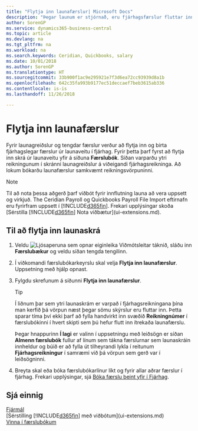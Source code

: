```yaml
---
title: "Flytja inn launafærslur| Microsoft Docs"
description: "Þegar launum er stjórnað, eru fjárhagsfærslur fluttar inn og bókaðar frá launaveitu til fjárhags, með því að nota launaviðbætur eins og Ceridian eða Quickbooks."
author: SorenGP
ms.service: dynamics365-business-central
ms.topic: article
ms.devlang: na
ms.tgt_pltfrm: na
ms.workload: na
ms.search.keywords: Ceridian, Quickbooks, salary
ms.date: 10/01/2018
ms.author: SorenGP
ms.translationtype: HT
ms.sourcegitcommit: 33b900f1ac9e295921e7f3d6ea72cc93939d8a1b
ms.openlocfilehash: 642c35fa993b9177ec51deccaef7beb3615ab336
ms.contentlocale: is-is
ms.lasthandoff: 11/26/2018

---
```

# <a name="import-payroll-transactions"></a>Flytja inn launafærslur
Fyrir launagreiðslur og tengdar færslur verður að flytja inn og birta fjárhagslegar færslur úr launaveitu í fjárhag. Fyrir þetta þarf fyrst að flytja inn skrá úr launaveitu yfir á síðuna **Færslubók**. Síðan varparðu ytri reikningunum í skránni launagreiðslur á viðeigandi fjárhagsreikninga. Að lokum bókarðu launafærslur samkvæmt reikningsvörpuninni.

> [!NOTE]  
>   Til að nota þessa aðgerð þarf viðbót fyrir innflutning launa að vera uppsett og virkjuð. The Ceridian Payroll og Quickbooks Payroll File Import eftirnafn eru fyrirfram uppsett í [!INCLUDE[d365fin](includes/d365fin_md.md)]. Frekari upplýsingar skoða [Sérstilla [!INCLUDE[d365fin](includes/d365fin_md.md)] Nota viðbætur](ui-extensions.md).

## <a name="to-import-a-payroll-file"></a>Til að flytja inn launaskrá
1. Veldu ![Ljósaperuna sem opnar eiginleika Viðmótsleitar](media/ui-search/search_small.png "Segðu mér hvað þú vilt gera") táknið, sláðu inn **Færslubækur** og veldu síðan tengda tengilinn.
2. Í viðkomandi færslubókarkeyrslu skal velja **Flytja inn launafærslur**. Uppsetning með hjálp opnast.
3. Fylgdu skrefunum á síðunni **Flytja inn launafærslur**.

    > [!TIP]  
    >   Í liðnum þar sem ytri launaskrám er varpað í fjárhagsreikningana þína man kerfið þá vörpun næst þegar sömu skýrslur eru fluttar inn. Þetta sparar tíma því ekki þarf að fylla handvirkt inn svæðið **Reikningnúmer** í færslubókinni í hvert skipti sem þú hefur flutt inn ítrekaða launafærslu.   

    Þegar hnappurinn **Í lagi** er valinn í uppsetningu með leiðsögn er síðan **Almenn færslubók** fullur af línum sem tákna færslurnar sem launaskráin innheldur og búið er að fylla út tilheyrandi lykla í reitunum **Fjárhagsreikningur** í samræmi við þá vörpun sem gerð var í leiðsögninni.
4. Breyta skal eða bóka færslubókarlínur líkt og fyrir allar aðrar færslur í fjárhag. Frekari upplýsingar, sjá [Bóka færslu beint yfir í Fjárhag](finance-how-post-transactions-directly.md).   

## <a name="see-also"></a>Sjá einnig
[Fjármál](finance.md)  
[Sérstilling [!INCLUDE[d365fin](includes/d365fin_md.md)] með viðbótum](ui-extensions.md)  
[Vinna í færslubókum](ui-work-general-journals.md)  

